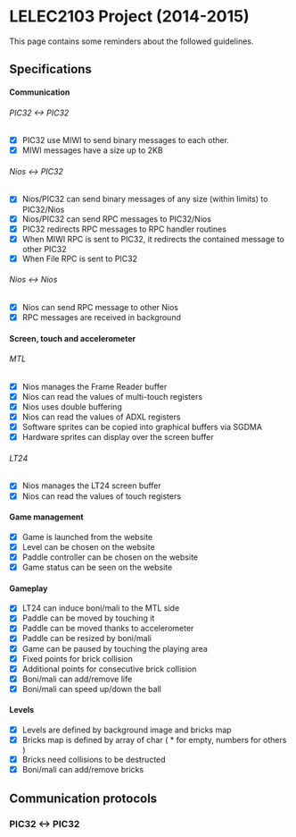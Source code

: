 # LELEC2103 Project (2014-2015)
This page contains some reminders about the followed guidelines.

## Specifications
#### Communication
###### PIC32 <-> PIC32

- [x] PIC32 use MIWI to send binary messages to each other.
- [x] MIWI messages have a size up to 2KB

###### Nios <-> PIC32

- [x] Nios/PIC32 can send binary messages of any size (within limits) to PIC32/Nios
- [x] Nios/PIC32 can send RPC messages to PIC32/Nios
- [x] PIC32 redirects RPC messages to RPC handler routines
- [x] When MIWI RPC is sent to PIC32, it redirects the contained message to other PIC32
- [x] When File RPC is sent to PIC32

###### Nios <-> Nios

- [x] Nios can send RPC message to other Nios
- [x] RPC messages are received in background

#### Screen, touch and accelerometer
###### MTL

- [x] Nios manages the Frame Reader buffer
- [x] Nios can read the values of multi-touch registers
- [x] Nios uses double buffering
- [x] Nios can read the values of ADXL registers
- [x] Software sprites can be copied into graphical buffers via SGDMA
- [x] Hardware sprites can display over the screen buffer

###### LT24

- [x] Nios manages the LT24 screen buffer
- [x] Nios can read the values of touch registers

#### Game management

- [x] Game is launched from the website
- [x] Level can be chosen on the website
- [x] Paddle controller can be chosen on the website
- [x] Game status can be seen on the website

#### Gameplay

- [x] LT24 can induce boni/mali to the MTL side
- [x] Paddle can be moved by touching it
- [x] Paddle can be moved thanks to accelerometer
- [x] Paddle can be resized by boni/mali
- [x] Game can be paused by touching the playing area
- [x] Fixed points for brick collision
- [x] Additional points for consecutive brick collision
- [x] Boni/mali can add/remove life
- [x] Boni/mali can speed up/down the ball

#### Levels

- [x] Levels are defined by background image and bricks map
- [x] Bricks map is defined by array of char ( * for empty, numbers for others )
- [x] Bricks need collisions to be destructed
- [x] Boni/mali can add/remove bricks

## Communication protocols
### PIC32 <-> PIC32